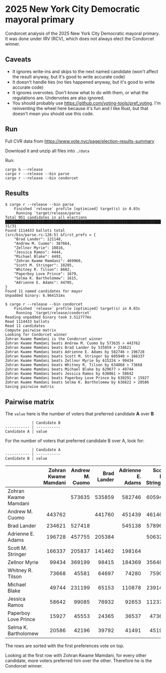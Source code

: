 # 2025 New York City Democratic mayoral primary

Condorcet analysis of the 2025 New York City Democratic mayoral primary. It was done under IRV (RCV), which does not always elect the Condorcet winner.

## Caveats

* It ignores write-ins and skips to the next named candidate (won't affect the result anyway, but it's good to write accurate code)
* It doesn't handle ties (no ties happened anyway, but it's good to write accurate code)
* It ignores overvotes. Don't know what to do with them, or what the regulations are. Undervotes are also ignored.
* You should probably use https://github.com/voting-tools/pref_voting. I'm reinventing the wheel here because it's fun and I like Rust, but that doesn't mean you should use this code.

## Run

Full CVR data from https://www.vote.nyc/page/election-results-summary

Download it and unzip all files into `./data`

Run:

```
cargo b --release
cargo r --release --bin parse
cargo r --release --bin condorcet
```

## Results

```
$ cargo r --release --bin parse
    Finished `release` profile [optimized] target(s) in 0.03s
     Running `target/release/parse`
Total 951 candidates in all elections
██████████████████████████████████████████████████████████████████████████████████████████████████████████████████ 31/31
Found 1114433 ballots total
[src/bin/parse.rs:126:5] &first_prefs = {
    "Brad Lander": 121148,
    "Andrew M. Cuomo": 387664,
    "Zellnor Myrie": 10816,
    "Jessica Ramos": 4444,
    "Michael Blake": 4493,
    "Zohran Kwame Mamdani": 469960,
    "Scott M. Stringer": 18205,
    "Whitney R. Tilson": 8602,
    "Paperboy Love Prince": 1679,
    "Selma K. Bartholomew": 1615,
    "Adrienne E. Adams": 44705,
}
Found 11 named candidates for mayor
Unpadded binary: 6.964151ms

$ cargo r --release --bin condorcet
    Finished `release` profile [optimized] target(s) in 0.03s
     Running `target/release/condorcet`
Reading unpadded binary took 3.512777ms
Read 1114433 ballots
Read 11 candidates
Compute pairwise matrix
Looking for Condorcet winner
Zohran Kwame Mamdani is the Condorcet winner
Zohran Kwame Mamdani beats Andrew M. Cuomo by 573635 > 443762
Zohran Kwame Mamdani beats Brad Lander by 535859 > 234621
Zohran Kwame Mamdani beats Adrienne E. Adams by 582746 > 196728
Zohran Kwame Mamdani beats Scott M. Stringer by 605940 > 166337
Zohran Kwame Mamdani beats Zellnor Myrie by 615224 > 99434
Zohran Kwame Mamdani beats Whitney R. Tilson by 634868 > 73668
Zohran Kwame Mamdani beats Michael Blake by 629677 > 49744
Zohran Kwame Mamdani beats Jessica Ramos by 630861 > 58642
Zohran Kwame Mamdani beats Paperboy Love Prince by 638291 > 15927
Zohran Kwame Mamdani beats Selma K. Bartholomew by 636822 > 20586
Saving pairwise matrix
```

## Pairwise matrix

The `value` here is the number of voters that preferred candidate **A** over **B**

```
            | Candidate B
----------- | -----------
Candidate A | value
```

For the number of voters that preferred candidate B over A, look for:

```
            | Candidate A
----------- | -----------
Candidate B | value
```

|                      | Zohran Kwame Mamdani |   Andrew M. Cuomo |   Brad Lander |   Adrienne E. Adams |   Scott M. Stringer |   Zellnor Myrie |   Whitney R. Tilson |   Michael Blake |   Jessica Ramos |   Paperboy Love Prince |   Selma K. Bartholomew
|:---------------------|-------------:|-----------------------:|------------------:|--------------:|--------------------:|--------------------:|----------------:|--------------------:|----------------:|----------------:|-----------------------:|
| Zohran Kwame Mamdani |              |                 573635 |            535859 |        582746 |              605940 |              615224 |          634868 |              629677 |          630861 |          638291 |                 636822 |
| Andrew M. Cuomo      |       443762 |                        |            441760 |        451439 |              461461 |              474945 |          478916 |              483764 |          482636 |          488448 |                 486365 |
| Brad Lander          |       234621 |                 527418 |                   |        545138 |              578968 |              601410 |          618724 |              609053 |          615701 |          628846 |                 628094 |
| Adrienne E. Adams    |       196728 |                 457755 |            205384 |               |              506322 |              470926 |          564461 |              523248 |          558147 |          573839 |                 569245 |
| Scott M. Stringer    |       166337 |                 205837 |            141462 |        198164 |                     |              271899 |          308832 |              310799 |          312088 |          328159 |                 325313 |
| Zellnor Myrie        |        99434 |                 369199 |             98415 |        184369 |              356482 |                     |          414876 |              378000 |          411376 |          425323 |                 420203 |
| Whitney R. Tilson    |        73668 |                  45581 |             64697 |         74280 |               75909 |               85119 |                 |               94676 |           85301 |           97673 |                  93834 |
| Michael Blake        |        49744 |                 231199 |             65153 |        110878 |              239145 |              133980 |          262823 |                     |          252421 |          266401 |                 264026 |
| Jessica Ramos        |        58642 |                  99085 |             76932 |         92653 |              112377 |              119180 |          143295 |              140286 |                 |          149848 |                 143194 |
| Paperboy Love Prince |        15927 |                  45553 |             24365 |         36537 |               47366 |               43714 |           56089 |               51045 |           51720 |                 |                  56993 |
| Selma K. Bartholomew |        20586 |                  42196 |             39792 |         41491 |               45194 |               53501 |           58270 |               55465 |           49128 |           59946 |                        |

The rows are sorted with the first preferences vote on top.

Looking at the first row with Zohran Kwame Mamdani, for every other candidate, more voters preferred him over the other. Therefore he is the Condorcet winner.


